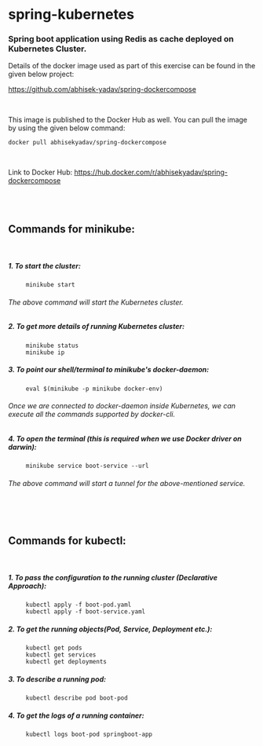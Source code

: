 # spring-kubernetes

### Spring boot application using Redis as cache deployed on Kubernetes Cluster.

Details of the docker image used as part of this exercise can be found in the given below project:

https://github.com/abhisek-yadav/spring-dockercompose

<br/>

This image is published to the Docker Hub as well. You can pull the image by using the given below command:

`docker pull abhisekyadav/spring-dockercompose`

<br/>

Link to Docker Hub: https://hub.docker.com/r/abhisekyadav/spring-dockercompose

<br/>
<br/>

## Commands for minikube:
<br/>

##### 1. To start the cluster:

         minikube start

###### The above command will start the Kubernetes cluster. 


##### 2. To get more details of running Kubernetes cluster:

         minikube status
         minikube ip


##### 3. To point our shell/terminal to minikube's docker-daemon:

         eval $(minikube -p minikube docker-env)

###### Once we are connected to docker-daemon inside Kubernetes, we can execute all the commands supported by docker-cli. 


##### 4. To open the terminal (this is required when we use Docker driver on darwin):

         minikube service boot-service --url

###### The above command will start a tunnel for the above-mentioned service.

<br/>
<br/>

## Commands for kubectl:
<br/>

##### 1. To pass the configuration to the running cluster (Declarative Approach):

         kubectl apply -f boot-pod.yaml
         kubectl apply -f boot-service.yaml

##### 2. To get the running objects(Pod, Service, Deployment etc.):

         kubectl get pods
         kubectl get services
         kubectl get deployments

##### 3. To describe a running pod:

         kubectl describe pod boot-pod

##### 4. To get the logs of a running container:

         kubectl logs boot-pod springboot-app
